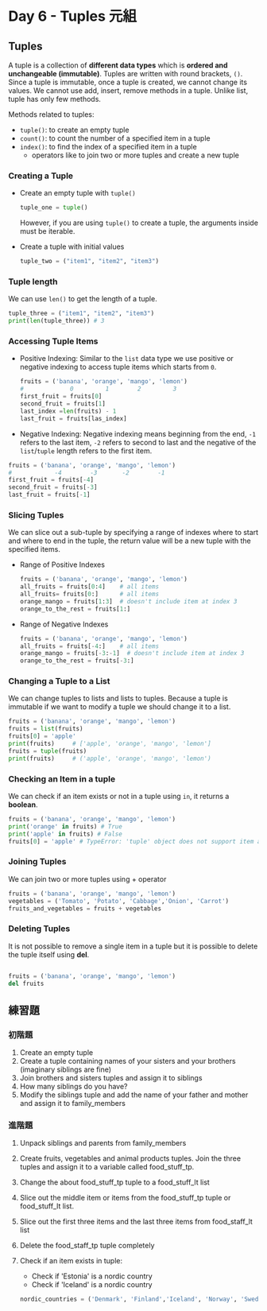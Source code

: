 # Day 6 - Tuples 元組

## Tuples

A tuple is a collection of **different data types** which is **ordered and unchangeable (immutable)**. Tuples are written with round brackets, `()`.  
Since a tuple is immutable, once a tuple is created, we cannot change its values. We cannot use add, insert, remove methods in a tuple. Unlike list, tuple has only few methods.  

Methods related to tuples:

- `tuple()`: to create an empty tuple
- `count()`: to count the number of a specified item in a tuple
- `index()`: to find the index of a specified item in a tuple
  - operators like to join two or more tuples and create a new tuple

### Creating a Tuple

- Create an empty tuple with `tuple()`

    ```py
    tuple_one = tuple()
    ```

    However, if you are using `tuple()` to create a tuple, the arguments inside must be iterable.

- Create a tuple with initial values

    ```py
    tuple_two = ("item1", "item2", "item3")
    ```

### Tuple length

We can use `len()` to get the length of a tuple.

```py
tuple_three = ("item1", "item2", "item3")
print(len(tuple_three)) # 3
```

### Accessing Tuple Items

- Positive Indexing: Similar to the `list` data type we use positive or negative indexing to access tuple items which starts from `0`.

    ```py
    fruits = ('banana', 'orange', 'mango', 'lemon')
    #             0         1        2         3 
    first_fruit = fruits[0]
    second_fruit = fruits[1]
    last_index =len(fruits) - 1
    last_fruit = fruits[las_index]
    ```

- Negative Indexing: Negative indexing means beginning from the end, `-1` refers to the last item, `-2` refers to second to last and the negative of the `list`/`tuple` length refers to the first item.

```py
fruits = ('banana', 'orange', 'mango', 'lemon')
#            -4        -3       -2        -1
first_fruit = fruits[-4]
second_fruit = fruits[-3]
last_fruit = fruits[-1]
```

### Slicing Tuples

We can slice out a sub-tuple by specifying a range of indexes where to start and where to end in the tuple, the return value will be a new tuple with the specified items.

- Range of Positive Indexes

    ```py
    fruits = ('banana', 'orange', 'mango', 'lemon')
    all_fruits = fruits[0:4]    # all items
    all_fruits= fruits[0:]      # all items
    orange_mango = fruits[1:3]  # doesn't include item at index 3
    orange_to_the_rest = fruits[1:]
    ```

- Range of Negative Indexes

    ```py
    fruits = ('banana', 'orange', 'mango', 'lemon')
    all_fruits = fruits[-4:]    # all items
    orange_mango = fruits[-3:-1]  # doesn't include item at index 3
    orange_to_the_rest = fruits[-3:]
    ```

### Changing a Tuple to a List

We can change tuples to lists and lists to tuples. Because a tuple is immutable if we want to modify a tuple we should change it to a list.

```py
fruits = ('banana', 'orange', 'mango', 'lemon')
fruits = list(fruits)
fruits[0] = 'apple'
print(fruits)     # ['apple', 'orange', 'mango', 'lemon']
fruits = tuple(fruits)
print(fruits)     # ('apple', 'orange', 'mango', 'lemon')
```

### Checking an Item in a tuple

We can check if an item exists or not in a tuple using `in`, it returns a **boolean**.

```py
fruits = ('banana', 'orange', 'mango', 'lemon')
print('orange' in fruits) # True
print('apple' in fruits) # False
fruits[0] = 'apple' # TypeError: 'tuple' object does not support item assignment
```

### Joining Tuples

We can join two or more tuples using + operator

```py
fruits = ('banana', 'orange', 'mango', 'lemon')
vegetables = ('Tomato', 'Potato', 'Cabbage','Onion', 'Carrot')
fruits_and_vegetables = fruits + vegetables
```

### Deleting Tuples

It is not possible to remove a single item in a tuple but it is possible to delete the tuple itself using **del**.

```py

fruits = ('banana', 'orange', 'mango', 'lemon')
del fruits
```

## 練習題

### 初階題

1. Create an empty tuple
2. Create a tuple containing names of your sisters and your brothers (imaginary siblings are fine)
3. Join brothers and sisters tuples and assign it to siblings
4. How many siblings do you have?
5. Modify the siblings tuple and add the name of your father and mother and assign it to family_members

### 進階題

1. Unpack siblings and parents from family_members
2. Create fruits, vegetables and animal products tuples. Join the three tuples and assign it to a variable called food_stuff_tp.
3. Change the about food_stuff_tp  tuple to a food_stuff_lt list
4. Slice out the middle item or items from the food_stuff_tp tuple or food_stuff_lt list.
5. Slice out the first three items and the last three items from food_staff_lt list
6. Delete the food_staff_tp tuple completely
7. Check if an item exists in  tuple:

    - Check if 'Estonia' is a nordic country
    - Check if 'Iceland' is a nordic country

    ```py
    nordic_countries = ('Denmark', 'Finland','Iceland', 'Norway', 'Sweden')
    ```
